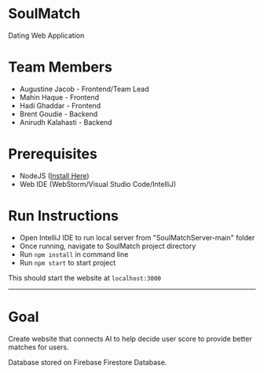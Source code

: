 # SoulMatch
Dating Web Application

# Team Members
- Augustine Jacob - Frontend/Team Lead
- Mahin Haque - Frontend
- Hadi Ghaddar - Frontend
- Brent Goudie - Backend
- Anirudh Kalahasti - Backend

# Prerequisites
- NodeJS ([Install Here](https://nodejs.org/en/))
- Web IDE (WebStorm/Visual Studio Code/IntelliJ)

# Run Instructions
- Open IntelliJ IDE to run local server from "SoulMatchServer-main" folder
- Once running, navigate to SoulMatch project directory
- Run `npm install` in command line
- Run `npm start` to start project

This should start the website at `localhost:3000`

---
# Goal
Create website that connects AI to help decide user score to provide better matches for users.

Database stored on Firebase Firestore Database.